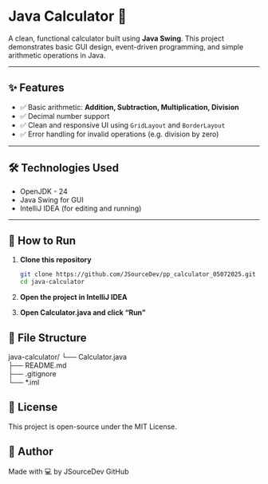 # Java Calculator 🧮

A clean, functional calculator built using **Java Swing**. This project demonstrates basic GUI design, event-driven programming, and simple arithmetic operations in Java.

---

## ✨ Features

- ✅ Basic arithmetic: **Addition, Subtraction, Multiplication, Division**
- ✅ Decimal number support
- ✅ Clean and responsive UI using `GridLayout` and `BorderLayout`
- ✅ Error handling for invalid operations (e.g. division by zero)

---

## 🛠️ Technologies Used

- OpenJDK - 24 
- Java Swing for GUI
- IntelliJ IDEA (for editing and running)

---

## 🚀 How to Run

1. **Clone this repository**
   ```bash
   git clone https://github.com/JSourceDev/pp_calculator_05072025.git
   cd java-calculator
   ```
   
2. **Open the project in IntelliJ IDEA**
3. **Open Calculator.java and click “Run”**

## 📁 **File Structure**

java-calculator/
└── Calculator.java   
├── README.md               
├── .gitignore              
└── *.iml                   

## 📄 **License**

This project is open-source under the MIT License.

## 👤 **Author**

Made with 💻 by JSourceDev
GitHub